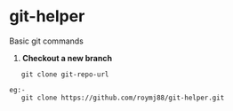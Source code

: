 git-helper
==========

Basic git commands

1. **Checkout a new branch**

```
   git clone git-repo-url

eg:-   
   git clone https://github.com/roymj88/git-helper.git
   
```
